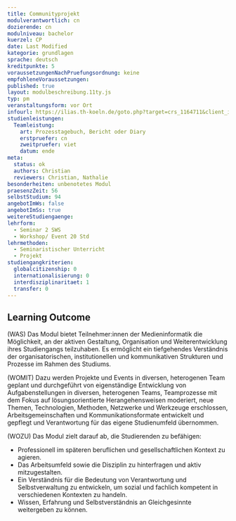 ```yaml
---
title: Communityprojekt
modulverantwortlich: cn
dozierende: cn
modulniveau: bachelor
kuerzel: CP
date: Last Modified
kategorie: grundlagen
sprache: deutsch
kreditpunkte: 5
voraussetzungenNachPruefungsordnung: keine
empfohleneVoraussetzungen: 
published: true
layout: modulbeschreibung.11ty.js
typ: pm
veranstaltungsform: vor Ort
infourl: https://ilias.th-koeln.de/goto.php?target=crs_1164711&client_id=ILIAS_FH_Koeln
studienleistungen:
  Teamleistung:
    art: Prozesstagebuch, Bericht oder Diary
    erstpruefer: cn
    zweitpruefer: viet
    datum: ende
meta:
  status: ok
  authors: Christian
  reviewers: Christian, Nathalie
besonderheiten: unbenotetes Modul
praesenzZeit: 56
selbstStudium: 94
angebotImWs: false
angebotImSs: true
weitereStudiengaenge: 
lehrform:
  - Seminar 2 SWS
  - Workshop/ Event 20 Std 
lehrmethoden:
  - Seminaristischer Unterricht
  - Projekt
studiengangkriterien:
  globalcitizenship: 0
  internationalisierung: 0
  interdisziplinaritaet: 1
  transfer: 0  
---
```


## Learning Outcome

(WAS) Das Modul bietet Teilnehmer\:innen der Medieninformatik die Möglichkeit, an der aktiven Gestaltung, Organisation und Weiterentwicklung ihres Studiengangs teilzuhaben. Es ermöglicht ein tiefgehendes Verständnis der organisatorischen, institutionellen und kommunikativen Strukturen und Prozesse im Rahmen des Studiums.

(WOMIT) Dazu werden Projekte und Events in diversen, heterogenen Team geplant und durchgeführt von eigenständige Entwicklung von Aufgabenstellungen in diversen, heterogenen Teams, Teamprozesse mit dem Fokus auf lösungsorientierte Herangehensweisen moderiert, neue Themen, Technologien, Methoden, Netzwerke und Werkzeuge erschlossen, Arbeitsgemeinschaften und Kommunikationsformate entwickelt und gepflegt und Verantwortung für das eigene Studienumfeld übernommen.

(WOZU) Das Modul zielt darauf ab, die Studierenden zu befähigen:
- Professionell im späteren beruflichen und gesellschaftlichen Kontext zu agieren.
- Das Arbeitsumfeld sowie die Disziplin zu hinterfragen und aktiv mitzugestalten.
- Ein Verständnis für die Bedeutung von Verantwortung und Selbstverwaltung zu entwickeln, um sozial und fachlich kompetent in verschiedenen Kontexten zu handeln.
- Wissen, Erfahrung und Selbstverständnis an Gleichgesinnte weitergeben zu können.
